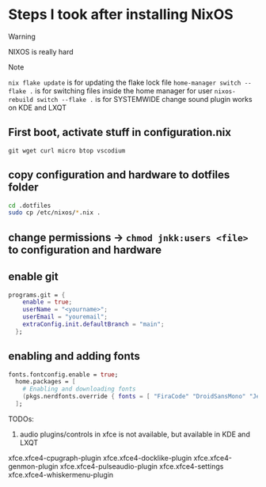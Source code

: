 # Steps I took after installing NixOS

> [!WARNING]
> NIXOS is really hard

> [!NOTE]  
> `nix flake update` is for updating the flake lock file
> `home-manager switch --flake .` is for switching files inside the home manager for user
> `nixos-rebuild switch --flake .` is for SYSTEMWIDE change
> sound plugin works on KDE and LXQT 

## First boot, activate stuff in configuration.nix

`git wget curl micro btop vscodium`

## copy configuration and hardware to dotfiles folder

```bash
cd .dotfiles
sudo cp /etc/nixos/*.nix .
```

## change permissions -> `chmod jnkk:users <file>` to configuration and hardware

## enable git

```nix
programs.git = {
    enable = true;
    userName = "<yourname>";
    userEmail = "youremail";
    extraConfig.init.defaultBranch = "main";
  };
```

## enabling and adding fonts

```nix
fonts.fontconfig.enable = true;
  home.packages = [
    # Enabling and downloading fonts
    (pkgs.nerdfonts.override { fonts = [ "FiraCode" "DroidSansMono" "JetBrainsMono"]; })
  ];
```


TODOs:
1. audio plugins/controls in xfce is not available, but available in KDE and LXQT

xfce.xfce4-cpugraph-plugin
xfce.xfce4-docklike-plugin
xfce.xfce4-genmon-plugin
xfce.xfce4-pulseaudio-plugin
xfce.xfce4-settings
xfce.xfce4-whiskermenu-plugin
